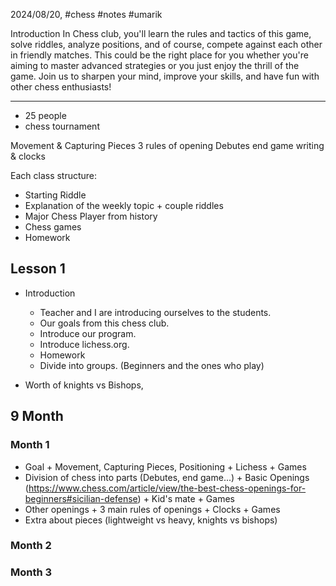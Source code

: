 2024/08/20, #chess #notes #umarik 

Introduction
	In Chess club, you'll learn the rules and tactics of this game, solve riddles, analyze positions, and of course, compete against each other in friendly matches. This could be the right place for you whether you're aiming to master advanced strategies or you just enjoy the thrill of the game. Join us to sharpen your mind, improve your skills, and have fun with other chess enthusiasts!

---

- 25 people
- chess tournament

Movement & Capturing Pieces
3 rules of opening
Debutes
end game
writing & clocks

Each class structure:
- Starting Riddle
- Explanation of the weekly topic + couple riddles
- Major Chess Player from history
- Chess games
- Homework
## Lesson 1
- Introduction
	- Teacher and I are introducing ourselves to the students.
	- Our goals from this chess club.
	- Introduce our program.
	- Introduce lichess.org.
	- Homework
	- Divide into groups. (Beginners and the ones who play)

- Worth of knights vs Bishops, 

## 9 Month
### Month 1
- Goal + Movement, Capturing Pieces, Positioning + Lichess + Games
- Division of chess into parts (Debutes, end game...) + Basic Openings (https://www.chess.com/article/view/the-best-chess-openings-for-beginners#sicilian-defense) + Kid's mate + Games
- Other openings + 3 main rules of openings +  Clocks + Games
- Extra about pieces (lightweight vs heavy, knights vs bishops)
### Month 2
### Month 3